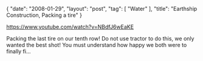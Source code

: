 {
   "date": "2008-01-29",
   "layout": "post",
   "tag": [
      "Water"
   ],
   "title": "Earthship Construction, Packing a tire"
}

https://www.youtube.com/watch?v=NBdfJ6wEaKE  

Packing the last tire on our tenth row! Do not use tractor to do this, we only wanted the best shot! You must understand how happy we both were to finally fi...